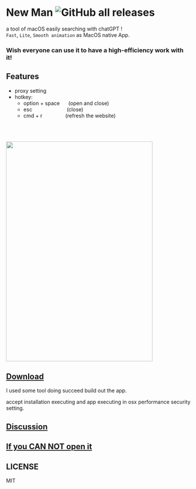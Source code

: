 # New Man ![GitHub all releases](https://img.shields.io/github/downloads/weykon/new-man/total)

a tool of macOS easily searching with chatGPT !  
`Fast`, `Lite`, `Smooth animation` as MacOS native App.

<h3>Wish everyone can use it to have a high-efficiency work with it!</h3>

## Features
- proxy setting
- hotkey: 
    - option + space  &nbsp;&nbsp;&nbsp;&nbsp;  (open and close)
    - esc&nbsp;&nbsp;&nbsp;&nbsp;&nbsp;&nbsp;&nbsp;&nbsp;&nbsp;&nbsp;&nbsp;&nbsp;&nbsp;&nbsp;&nbsp;&nbsp;&nbsp;&nbsp;&nbsp;&nbsp;&nbsp;&nbsp;&nbsp;&nbsp;(close) 
    - cmd + r&nbsp;&nbsp;&nbsp;&nbsp;&nbsp;&nbsp;&nbsp;&nbsp;&nbsp;&nbsp;&nbsp;&nbsp;&nbsp;&nbsp;&nbsp;&nbsp;(refresh the website)
<br>
<br>

<img src="./preview.gif" width="400px" height="600"></img>

## [Download](https://github.com/weykon/new-man/releases)

I used some tool doing succeed build out the app.

accept installation executing and app executing in osx performance security setting.

## [Discussion](https://github.com/weykon/new-man/discussions)
## [ If you CAN NOT open it ](https://github.com/weykon/new-man/discussions/13)

## LICENSE

MIT 
